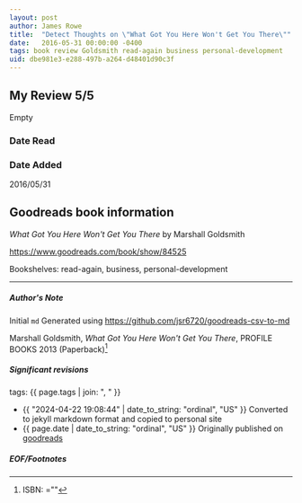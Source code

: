 ```yaml
---
layout: post
author: James Rowe
title:  "Detect Thoughts on \"What Got You Here Won't Get You There\""
date:   2016-05-31 00:00:00 -0400
tags: book review Goldsmith read-again business personal-development
uid: dbe981e3-e288-497b-a264-d48401d90c3f
---
```


<!-- highly dependent on how you personally use jekyll templates, and how you want this to show up -->
<!-- escape any jekyll keys with double brackets -->

## My Review 5/5

Empty

### Date Read


### Date Added
2016/05/31

## Goodreads book information

*What Got You Here Won't Get You There* by Marshall Goldsmith

https://www.goodreads.com/book/show/84525

Bookshelves: read-again, business, personal-development

---

##### Author's Note

Initial `md` Generated using https://github.com/jsr6720/goodreads-csv-to-md

Marshall Goldsmith, *What Got You Here Won't Get You There*,  PROFILE BOOKS 2013 (Paperback)[^1]

##### Significant revisions

tags: {{ page.tags | join: ", " }} <!-- todo move this somewhere -->

- {{ "2024-04-22 19:08:44" | date_to_string: "ordinal", "US" }} Converted to jekyll markdown format and copied to personal site
- {{ page.date | date_to_string: "ordinal", "US" }} Originally published on [goodreads](https://www.goodreads.com)

##### EOF/Footnotes

[^1]: ISBN: =""